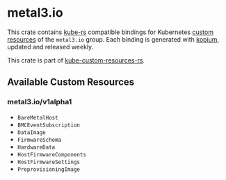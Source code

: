 <!--
SPDX-FileCopyrightText: The kube-custom-resources-rs Authors
SPDX-License-Identifier: 0BSD
 -->

# metal3.io

This crate contains [kube-rs](https://kube.rs/) compatible bindings for Kubernetes [custom resources](https://kubernetes.io/docs/tasks/extend-kubernetes/custom-resources/custom-resource-definitions/) of the `metal3.io` group. Each binding is generated with [kopium](https://github.com/kube-rs/kopium), updated and released weekly.

This crate is part of [kube-custom-resources-rs](https://github.com/metio/kube-custom-resources-rs).

## Available Custom Resources

### metal3.io/v1alpha1
- `BareMetalHost`
- `BMCEventSubscription`
- `DataImage`
- `FirmwareSchema`
- `HardwareData`
- `HostFirmwareComponents`
- `HostFirmwareSettings`
- `PreprovisioningImage`
